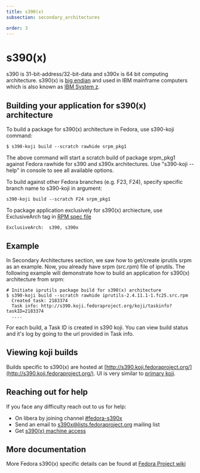 ```yaml
---
title: s390(x)
subsection: secondary_architectures

order: 3
---
```


# s390(x)

s390 is 31-bit-address/32-bit-data and s390x is 64 bit computing architecture. s390(x) is [big endian](https://en.wikipedia.org/wiki/Endianness) and used in IBM mainframe computers which is also known as [IBM System z](https://en.wikipedia.org/wiki/IBM_System_z).

## Building your application for s390(x) architecture


To build a package for s390(x) architecture in Fedora, use s390-koji command:

```
$ s390-koji build --scratch rawhide srpm_pkg1
```

The above command will start a scratch build of package srpm_pkg1 against Fedora rawhide for s390 and s390x architectures. Use "s390-koji \-\-help" in console to see all available options.

To build against other Fedora branches (e.g. F23, F24), specify specific branch name to s390-koji in argument:

```
s390-koji build --scratch F24 srpm_pkg1
```

To package application exclusively for s390(x) archiecture, use ExclusiveArch tag in [RPM spec file](https://fedoraproject.org/wiki/How_to_create_an_RPM_package#Creating_a_SPEC_file)

```
ExclusiveArch:  s390, s390x
```

## Example

In Secondary Architectures section, we saw how to get/create iprutils srpm as an example. Now, you already have srpm (src.rpm) file of iprutils.
The following example will demonstrate how to build an application for s390(x) architecture from srpm:

```
# Initiate iprutils package build for s390(x) architecture
$ s390-koji build --scratch rawhide iprutils-2.4.11.1-1.fc25.src.rpm 
  Created task: 2183374
  Task info: http://s390.koji.fedoraproject.org/koji/taskinfo?taskID=2183374
  ....

```
For each build, a Task ID is created in s390 koji. You can view build status and it's log by going to the url provided in Task info.


## Viewing koji builds

Builds specific to s390(x) are hosted at [http://s390.koji.fedoraproject.org/](http://s390.koji.fedoraproject.org/). UI is very similar to [primary koji](http://koji.fedoraproject.org/).

## Reaching out for help

If you face any difficulty reach out to us for help:

- On libera by joining channel [#fedora-s390x](https://web.libera.chat/?channels=#fedora-s390x)
- Send an email to <s390x@lists.fedoraproject.org> mailing list
- Get [s390(x) machine access](https://fedoraproject.org/wiki/Architectures/s390x#Shell_access_for_debugging)

## More documentation

More Fedora s390(x) specific details can be found at [Fedora Project  wiki](https://fedoraproject.org/wiki/Architectures/s390x)



